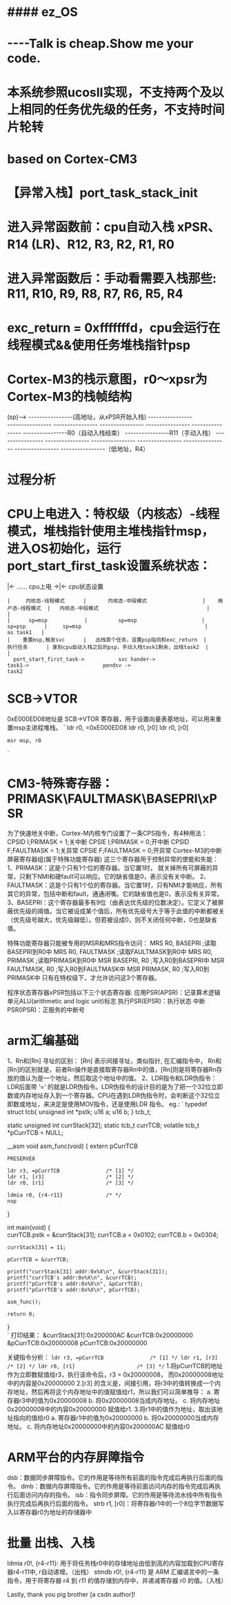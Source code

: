 # ##################################
# ####       ez_OS    ##############
# ##################################
# ----Talk is cheap.Show me your code.
# 本系统参照ucosII实现，不支持两个及以上相同的任务优先级的任务，不支持时间片轮转

#  based on Cortex-CM3
# 【异常入栈】port_task_stack_init
# 进入异常函数前：cpu自动入栈 xPSR、R14 (LR)、R12, R3, R2, R1, R0
# 进入异常函数后：手动看需要入栈那些: R11, R10, R9, R8, R7, R6, R5, R4
# exc_return = 0xfffffffd，cpu会运行在线程模式&&使用任务堆栈指针psp


# Cortex-M3的栈示意图，r0～xpsr为Cortex-M3的栈帧结构
(sp)--> ----------------(高地址，从xPSR开始入栈)
        ----------------  
        ----------------
        ----------------
        ---------------- 
        ----------------
        ----------------
        ----------------R0（自动入栈结束）
        ----------------R11（手动入栈）
        ----------------
        ----------------
        ----------------
        ----------------
        ----------------
        ----------------
        ----------------（低地址，R4）

# 过程分析
# CPU上电进入：特权级（内核态）-线程 模式，堆栈指针使用主堆栈指针msp，进入OS初始化，运行port_start_first_task设置系统状态：
|<-  ...... cpu上电        ->|<-      cpu状态设置

    |     内核态-线程模式      |       内核态-中段模式                  |    用户态-线程模式  |   内核态-中段模式                                   |               |
    |      sp=msp            |          sp=msp                     |       sp=psp      |     sp=msp                                        |    as task1   |
    |    重置msp,触发svc      |   出栈首个任务，设置psp指向和exc_return  |      执行任务      | 拿到cpu自动入栈之后的psp，手动入栈task1剩余，出栈task2  |               |
      port_start_first_task->           svc hander->                      task1->                        pendsv ->                                task2     


# SCB->VTOR
0xE000ED08地址是 SCB->VTOR 寄存器，用于设置向量表基地址，可以用来重置msp主进程堆栈。
`
    ldr r0, =0xE000ED08
    ldr r0, [r0]
    ldr r0, [r0]

    msr msp, r0
`

# CM3-特殊寄存器：PRIMASK\FAULTMASK\BASEPRI\xPSR
为了快速地关中断，Cortex-M内核专门设置了一条CPS指令，有4种用法：
    CPSID I;PRIMASK = 1;关中断
    CPSIE I;PRIMASK = 0;开中断
    CPSID F;FAULTMASK = 1;关异常
    CPSIE F;FAULTMASK = 0;开异常
Cortex-M3的中断屏蔽寄存器组(属于特殊功能寄存器)
这三个寄存器用于控制异常的使能和失能：
    1、PRIMASK：这是个只有1个位的寄存器。当它置1时， 就关掉所有可屏蔽的异常，只剩下NMI和硬fault可以响应。它的缺省值是0，表示没有关中断。
    2、FAULTMASK：这是个只有1个位的寄存器。当它置1时，只有NMI才能响应，所有其它的异常，包括中断和fault，通通闭嘴。它的缺省值也是0，表示没有关异常。
    3、BASEPRI：这个寄存器最多有9位（由表达优先级的位数决定）。它定义了被屏蔽优先级的阈值。当它被设成某个值后，所有优先级号大于等于此值的中断都被关（优先级号越大，优先级越低）。但若被设成0，则不关闭任何中断，0也是缺省值。


特殊功能寄存器只能被专用的MSR和MRS指令访问：
    MRS R0, BASEPRI   ;读取BASEPRI到R0中
    MRS R0, FAULTMASK ;读取FAULTMASK到R0中
    MRS R0, PRIMASK   ;读取PRIMASK到R0中
    MSR BASEPRI, R0   ;写入R0到BASEPRI中
    MSR FAULTMASK, R0 ;写入R0到FAULTMASK中
    MSR PRIMASK, R0   ;写入R0到PRIMASK中
只有在特权级下，才允许访问这3个寄存器。

程序状态寄存器xPSR包括以下三个状态寄存器:
    应用PSR(APSR)：记录算术逻辑单元ALU(arithmetic and logic unit)标志
    执行PSR(EPSR)：执行状态
    中断PSR(IPSR)：正服务的中断号

# arm汇编基础
1、Rn和[Rn] 寻址的区别：
[Rn] 表示间接寻址，类似指针, 在汇编指令中， Rn和[Rn]的区别就是，前者Rn操作是直接取寄存器Rn中的值，[Rn]则是将寄存器Rn存放的值认为是一个地址，然后取这个地址中的值。
2、LDR指令和LDR伪指令：
LDR后面带 ‘=’ 的就是LDR伪指令。LDR伪指令的设计目的是为了把一个32位立即数或内存地址存入到一个寄存器。CPU在遇到LDR伪指令时，会判断这个32位立即数或地址，来决定是使用MOV指令，还是使用LDR 指令。
eg.:
` 
typedef struct tcb{
		unsigned int *pstk;
		u16 a;
		u16 b;
} tcb_t;

static unsigned int currStack[32];
static tcb_t currTCB;
volatile tcb_t *pCurrTCB = NULL;

__asm void asm_func(void)
{
	extern pCurrTCB
		
	PRESERVE8 
	
	ldr	r3, =pCurrTCB  				/* [1] */
	ldr r1, [r3]					/* [2] */
	ldr r0, [r1]					/* [3] */
	
	ldmia r0, {r4-r11}				/* */
	nop 
}

int main(void)
{	 
	currTCB.pstk = &currStack[31];
	currTCB.a = 0x0102;
	currTCB.b = 0x0304;
	
	currStack[31] = 11;
	
	pCurrTCB = &currTCB;
	
	printf("currStack[31] addr:0x%X\n", &currStack[31]);
	printf("currTCB's addr:0x%X\n", &currTCB);
	printf("pCurrTCB's addr:0x%X\n", &pCurrTCB);
	printf("pCurrTCB's addr:0x%X\n", pCurrTCB);
	
	asm_func();
		 
	return 0;
}	 
`
打印结果：
&currStack[31]:0x200000AC
&currTCB:0x20000000
&pCurrTCB:0x20000008
pCurrTCB:0x20000000

关键指令分析：
`
ldr	r3, =pCurrTCB  				/* [1] */
ldr r1, [r3]					/* [2] */
ldr r0, [r1]					/* [3] */
`
1.将pCurrTCB的地址作为立即数赋值给r3，执行该命令后，r3 = 0x20000008， 而0x20000008地址中的内容是0x20000000
2.[r3] 的含义是，间接引用，将r3中的值转换成一个内存地址，然后再将这个内存地址中的值赋值给r1，所以我们可以简单推导：
  a. 寄存器r3中的值为0x20000008
  b. 将0x20000008当成内存地址。
  c. 将内存地址0x20000008中的内容0x20000000 赋值给r1.
3.将r1中的值作为地址，取出该地址指向的值给r0
  a. 寄存器r1中的值为0x20000000
  b. 将0x20000000当成内存地址。
  c. 将内存地址0x20000000中的内容0x200000AC 赋值给r0


# ARM平台的内存屏障指令
dsb：数据同步屏障指令。它的作用是等待所有前面的指令完成后再执行后面的指令。
dmb：数据内存屏障指令。它的作用是等待前面访问内存的指令完成后再执行后面访问内存的指令。
isb：指令同步屏障。它的作用是等待流水线中所有指令执行完成后再执行后面的指令。
strb r1, [r0]：将寄存器r1中的一个8位字节数据写入以寄存器r0为地址的存储器中

# 批量 出栈、入栈 
ldmia r0!, {r4-r11}: 用于将任务栈r0中的存储地址由低到高的内容加载到CPU寄存器r4-r11中, r自动递增。（出栈）
stmdb r0!, {r4-r11} 是 ARM 汇编语言中的一条指令，用于将寄存器 r4 到 r11 的值存储到内存中，并递减寄存器 r0 的值。（入栈）


Lastly, thank you pig brother [a csdn author]!